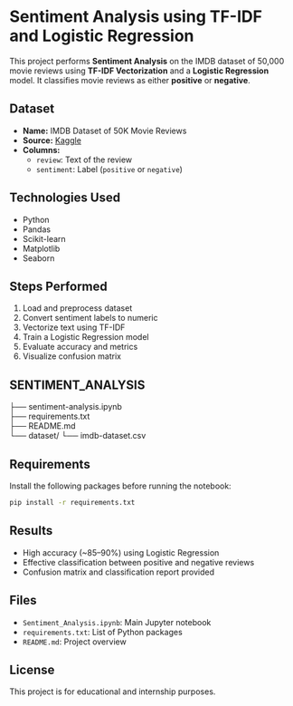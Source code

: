 # Sentiment Analysis using TF-IDF and Logistic Regression

This project performs **Sentiment Analysis** on the IMDB dataset of 50,000 movie reviews using **TF-IDF Vectorization** and a **Logistic Regression** model. It classifies movie reviews as either **positive** or **negative**.

##  Dataset

- **Name:** IMDB Dataset of 50K Movie Reviews
- **Source:** [Kaggle](https://www.kaggle.com/datasets/lakshmi25npathi/imdb-dataset-of-50k-movie-reviews)
- **Columns:**
  - `review`: Text of the review
  - `sentiment`: Label (`positive` or `negative`)

##  Technologies Used

- Python
- Pandas
- Scikit-learn
- Matplotlib
- Seaborn

##  Steps Performed

1. Load and preprocess dataset
2. Convert sentiment labels to numeric
3. Vectorize text using TF-IDF
4. Train a Logistic Regression model
5. Evaluate accuracy and metrics
6. Visualize confusion matrix

## SENTIMENT_ANALYSIS
├── sentiment-analysis.ipynb      
├── requirements.txt              
├── README.md                    
└── dataset/
    └── imdb-dataset.csv          

##  Requirements

Install the following packages before running the notebook:

```bash
pip install -r requirements.txt
```

##  Results

- High accuracy (~85–90%) using Logistic Regression
- Effective classification between positive and negative reviews
- Confusion matrix and classification report provided

##  Files

- `Sentiment_Analysis.ipynb`: Main Jupyter notebook
- `requirements.txt`: List of Python packages
- `README.md`: Project overview

##  License

This project is for educational and internship purposes.
